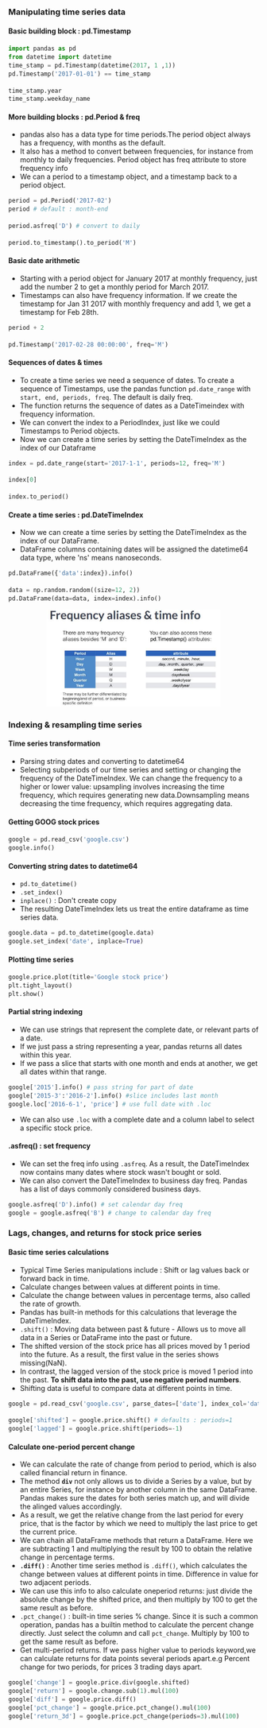 
### Manipulating time series data

#### Basic building block : pd.Timestamp

```python
import pandas as pd
from datetime import datetime
time_stamp = pd.Timestamp(datetime(2017, 1 ,1))
pd.Timestamp('2017-01-01') == time_stamp

time_stamp.year
time_stamp.weekday_name
```

#### More building blocks : pd.Period & freq
- pandas also has a data type for time periods.The period object always has a frequency, with months as the default.
- It also has a method to convert between frequencies, for instance from monthly to daily frequencies. Period object has freq attribute to store frequency info
- We can a period to a timestamp object, and a timestamp back to a period object.

```python
period = pd.Period('2017-02')
period # default : month-end

period.asfreq('D') # convert to daily

period.to_timestamp().to_period('M')
```

#### Basic date arithmetic
- Starting with a period object for January 2017 at monthly frequency, just add the number 2 to get a monthly period for March 2017.
- Timestamps can also have frequency information. If we create the timestamp for Jan 31 2017 with monthly frequency and add 1, we get a timestamp for Feb 28th.

```python
period + 2

pd.Timestamp('2017-02-28 00:00:00', freq='M')
```

#### Sequences of  dates & times
- To create a time series we need a sequence of dates. To create a sequence of Timestamps, use the pandas function `pd.date_range` with `start, end, periods, freq`. The default is daily freq.
- The function returns the sequence of dates as a DateTimeindex with frequency information.
- We can convert the index to a PeriodIndex, just like we could Timestamps to Period objects.
- Now we can create a time series by setting the DateTimeIndex as the index of our Dataframe

```python
index = pd.date_range(start='2017-1-1', periods=12, freq='M')

index[0]

index.to_period()
```

#### Create a time series : pd.DateTimeIndex
- Now we can create a time series by setting the DateTimeIndex as the index of our DataFrame.
- DataFrame columns containing dates will be assigned the datetime64 data type, where 'ns' means nanoseconds.

```python
pd.DataFrame({'data':index}).info()

data = np.random.random((size=12, 2))
pd.DataFrame(data=data, index=index).info()
```

<p align="center">
  <img src="../images/frequency.JPG" width="350" title="frequency">
</p>


### Indexing & resampling time series
#### Time series transformation
- Parsing string dates and converting to datetime64
- Selecting subperiods of our time series and setting or changing the frequency of the DateTimeIndex. We can change the frequency to a higher or lower value: upsampling involves increasing the time frequency, which requires generating new data.Downsampling means decreasing the time frequency, which requires aggregating data.

#### Getting GOOG stock prices

```python
google = pd.read_csv('google.csv')
google.info()
```

#### Converting string dates to datetime64
- `pd.to_datetime()`
- `.set_index()`
- `inplace()` : Don't create copy
- The resulting DateTimeIndex lets us treat the entire dataframe as time series data.

```python
google.data = pd.to_datetime(google.data)
google.set_index('date', inplace=True)
```

#### Plotting time series

```python
google.price.plot(title='Google stock price')
plt.tight_layout()
plt.show()
```

#### Partial string indexing
- We can use strings that represent the complete date, or relevant parts of a date.
- If we just pass a string representing a year, pandas returns all dates within this year.
- If we pass a slice that starts with one month and ends at another, we get all dates within that range.

```python
google['2015'].info() # pass string for part of date
google['2015-3':'2016-2'].info() #slice includes last month
google.loc['2016-6-1', 'price'] # use full date with .loc
```

- We can also use `.loc` with a complete date and a column label to select a specific stock price.

#### .asfreq() : set frequency
- We can set the freq info using `.asfreq`. As a result, the DateTimeIndex now contains many dates where stock wasn't bought or sold.
- We can also convert the DateTimeIndex to business day freq. Pandas has a list of days commonly considered business days.

```python
google.asfreq('D').info() # set calendar day freq
google = google.asfreq('B') # change to calendar day freq
```

### Lags, changes, and returns for stock price series
#### Basic time series calculations
- Typical Time Series manipulations include : Shift or lag values back or forward back in time.
- Calculate changes between values at different points in time.
- Calculate the change between values in percentage terms, also called the rate of growth.
- Pandas has built-in methods for this calculations that leverage the DateTimeIndex.
- `.shift()` : Moving data between past & future - Allows us to move all data in a Series or DataFrame into the past or future.
- The shifted version of the stock price has all prices moved by 1 period into the future. As a result, the first value in the series shows missing(NaN).
- In contrast, the lagged version of the stock price is moved 1 period into the past. **To shift data into the past, use negative period numbers**.
- Shifting data is useful to compare data at different points in time.

```python
google = pd.read_csv('google.csv', parse_dates=['date'], index_col='date')

google['shifted'] = google.price.shift() # defaults : periods=1
google['lagged'] = google.price.shift(periods=-1)
```

#### Calculate one-period percent change
- We can calculate the rate of change from period to period, which is also called financial return in finance.
- The method **`div`** not only allows us to divide a Series by a value, but by an entire Series, for instance by another column in the same DataFrame. Pandas makes sure the dates for both series match up, and will divide the alinged values accordingly.
- As a result, we get the relative change from the last period for every price, that is the factor by which we need to multiply the last price to get the current price.
- We can chain all DataFrame methods that return a DataFrame. Here we are subtracting 1 and multiplying the result by 100 to obtain the relative change in percentage terms.
- **`.diff()`** : Another time series method is `.diff()`, which calculates the change between values at different points in time. Difference in value for two adjacent periods.
- We can use this info to also calculate oneperiod returns: just divide the absolute change by the shifted price, and then multiply by 100 to get the same result as before.
- `.pct_change()` : built-in time series % change. Since it is such a common operation, pandas has a builtin method to calculate the percent change directly. Just select the column and call `pct_change`. Multiply by 100 to get the same result as before.
- Get multi-period returns. If we pass higher value to periods keyword,we can calculate returns for data points several periods apart.e.g Percent change for two periods, for prices 3 trading days apart.

```python
google['change'] = google.price.div(google.shifted)
google['return'] = google.change.sub(1).mul(100)
google['diff'] = google.price.diff()
google['pct_change'] = google.price.pct_change().mul(100)
google['return_3d'] = google.price.pct_change(periods=3).mul(100)
``` 








